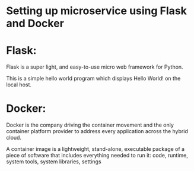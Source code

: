 # Setting up microservice using Flask and Docker

# Flask:
Flask is a super light, and easy-to-use micro web framework for Python.

This is a simple hello world program which displays Hello World! on the local host.

# Docker:
Docker is the company driving the container movement and the only container platform provider to address every application across the hybrid cloud.

A container image is a lightweight, stand-alone, executable package of a piece of software that includes everything needed to run it: code, runtime,
system tools, system libraries, settings

